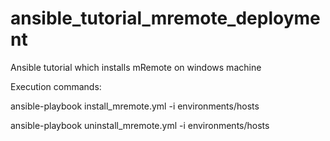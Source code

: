 # ansible_tutorial_mremote_deployment
Ansible tutorial which installs mRemote on windows machine

Execution commands:

ansible-playbook install_mremote.yml -i environments/hosts 

ansible-playbook uninstall_mremote.yml -i environments/hosts
